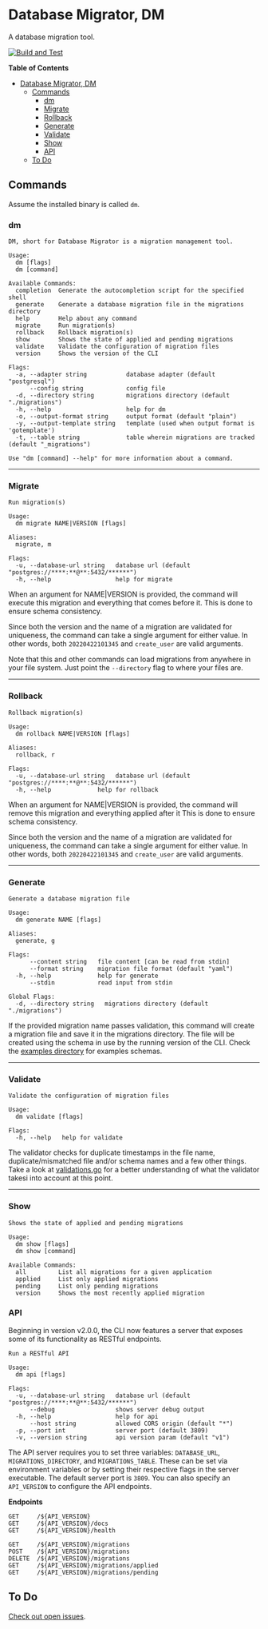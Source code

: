 # Database Migrator, DM
A database migration tool.

[![Build and Test](https://github.com/oleoneto/dm/actions/workflows/go.yml/badge.svg?branch=main)](https://github.com/oleoneto/dm/actions/workflows/go.yml)

**Table of Contents**
- [Database Migrator, DM](#database-migrator-dm)
  - [Commands](#commands)
    - [dm](#dm)
    - [Migrate](#migrate)
    - [Rollback](#rollback)
    - [Generate](#generate)
    - [Validate](#validate)
    - [Show](#show)
    - [API](#api)
  - [To Do](#to-do)

## Commands
Assume the installed binary is called `dm`.

### dm
```
DM, short for Database Migrator is a migration management tool.

Usage:
  dm [flags]
  dm [command]

Available Commands:
  completion  Generate the autocompletion script for the specified shell
  generate    Generate a database migration file in the migrations directory
  help        Help about any command
  migrate     Run migration(s)
  rollback    Rollback migration(s)
  show        Shows the state of applied and pending migrations
  validate    Validate the configuration of migration files
  version     Shows the version of the CLI

Flags:
  -a, --adapter string           database adapter (default "postgresql")
      --config string            config file
  -d, --directory string         migrations directory (default "./migrations")
  -h, --help                     help for dm
  -o, --output-format string     output format (default "plain")
  -y, --output-template string   template (used when output format is 'gotemplate')
  -t, --table string             table wherein migrations are tracked (default "_migrations")

Use "dm [command] --help" for more information about a command.
```

---

### Migrate
```
Run migration(s)

Usage:
  dm migrate NAME|VERSION [flags]

Aliases:
  migrate, m

Flags:
  -u, --database-url string   database url (default "postgres://****:**@**:5432/******")
  -h, --help                  help for migrate
```
When an argument for NAME|VERSION is provided, the command will execute this migration and everything that comes before it. This is done to ensure schema consistency.

Since both the version and the name of a migration are validated for uniqueness, the command can take a single argument for either value. In other words, both `20220422101345` and `create_user` are valid arguments.

Note that this and other commands can load migrations from anywhere in your file system. Just point the `--directory` flag to where your files are.

---

### Rollback
```
Rollback migration(s)

Usage:
  dm rollback NAME|VERSION [flags]

Aliases:
  rollback, r

Flags:
  -u, --database-url string   database url (default "postgres://****:**@**:5432/******")
  -h, --help             help for rollback
```

When an argument for NAME|VERSION is provided, the command will remove this migration and everything applied after it
This is done to ensure schema consistency.

Since both the version and the name of a migration are validated for uniqueness, the command can take a single argument for either value. In other words, both `20220422101345` and `create_user` are valid arguments.

---

### Generate
```
Generate a database migration file

Usage:
  dm generate NAME [flags]

Aliases:
  generate, g

Flags:
      --content string   file content [can be read from stdin]
      --format string    migration file format (default "yaml")
  -h, --help             help for generate
      --stdin            read input from stdin

Global Flags:
  -d, --directory string   migrations directory (default "./migrations")
```

If the provided migration name passes validation, this command will create a migration file and save it in the migrations directory.
The file will be created using the schema in use by the running version of the CLI. Check the [examples directory](examples) for examples schemas.

---

### Validate
```
Validate the configuration of migration files

Usage:
  dm validate [flags]

Flags:
  -h, --help   help for validate
```

The validator checks for duplicate timestamps in the file name, duplicate/mismatched file and/or schema names and a few other things. Take a look at [validations.go](migrations/validations.go) for a better understanding of what the validator takesi into account at this point.

---

### Show
```
Shows the state of applied and pending migrations

Usage:
  dm show [flags]
  dm show [command]

Available Commands:
  all         List all migrations for a given application
  applied     List only applied migrations
  pending     List only pending migrations
  version     Shows the most recently applied migration
```

### API
Beginning in version v2.0.0, the CLI now features a server that exposes some of its functionality as RESTful endpoints. 

```
Run a RESTful API

Usage:
  dm api [flags]

Flags:
  -u, --database-url string   database url (default "postgres://****:**@**:5432/******")
      --debug                 shows server debug output
  -h, --help                  help for api
      --host string           allowed CORS origin (default "*")
  -p, --port int              server port (default 3809)
  -v, --version string        api version param (default "v1")
```

The API server requires you to set three variables: `DATABASE_URL`, `MIGRATIONS_DIRECTORY`, and `MIGRATIONS_TABLE`. 
These can be set via environment variables or by setting their respective flags in the server executable. The default server port is `3809`. 
You can also specify an `API_VERSION` to configure the API endpoints.

**Endpoints**
```
GET     /${API_VERSION}
GET     /${API_VERSION}/docs
GET     /${API_VERSION}/health

GET     /${API_VERSION}/migrations
POST    /${API_VERSION}/migrations
DELETE  /${API_VERSION}/migrations
GET     /${API_VERSION}/migrations/applied
GET     /${API_VERSION}/migrations/pending

```


## To Do
[Check out open issues](https://github.com/oleoneto/dm/issues).
